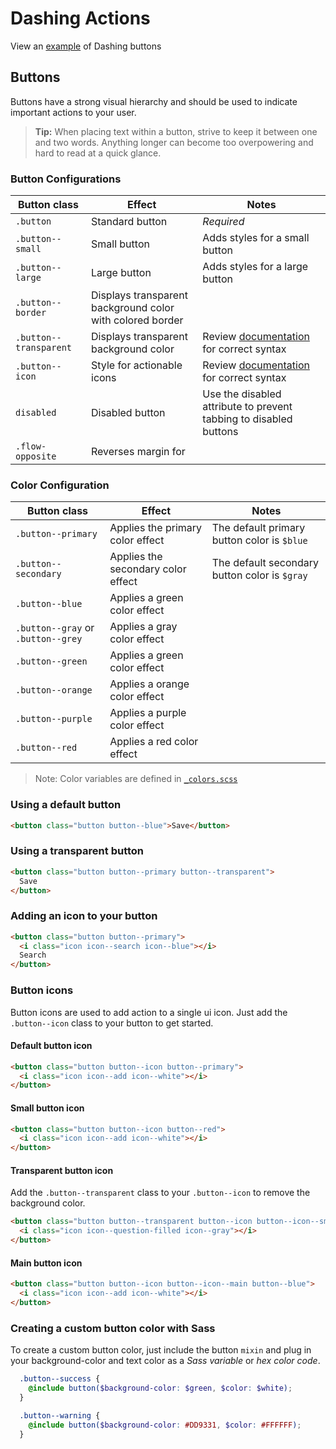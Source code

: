 # Dashing Actions
View an [example](http://dashframework.github.io/dashing/sass/modules/actions/example.html) of Dashing buttons

## Buttons
Buttons have a strong visual hierarchy and should be used to indicate important actions to your user.

> **Tip:** When placing text within a button, strive to keep it between one and two words. Anything longer can become too overpowering and hard to read at a quick glance.

### Button Configurations
| Button class               | Effect               | Notes               |
|----------------------------|----------------------|---------------------|
| `.button` | Standard button | *Required* |
| `.button--small` | Small button | Adds styles for a small button |
| `.button--large` | Large button | Adds styles for a large button |
| `.button--border` | Displays transparent background color with colored border | |
| `.button--transparent` | Displays transparent background color | Review [documentation](https://github.com/dashframework/dashing/tree/develop/sass/modules/actions#using-a-transparent-button) for correct syntax |
| `.button--icon` | Style for actionable icons | Review [documentation](https://github.com/dashframework/dashing/tree/develop/sass/modules/actions#adding-an-icon-to-your-button) for correct syntax |
| `disabled` | Disabled button | Use the disabled attribute to prevent tabbing to disabled buttons |
| `.flow-opposite` | Reverses margin for  ||

### Color Configuration
| Button class               | Effect               | Notes               |
|----------------------------|----------------------|---------------------|
| `.button--primary` | Applies the primary color effect | The default primary button color is `$blue` |
| `.button--secondary` | Applies the secondary color effect | The default secondary button color is `$gray` |
| `.button--blue` | Applies a green color effect | |
| `.button--gray` or `.button--grey`| Applies a gray color effect | |
| `.button--green` | Applies a green color effect | |
| `.button--orange` | Applies a orange color effect | |
| `.button--purple` | Applies a purple color effect | |
| `.button--red` | Applies a red color effect | |

> Note: Color variables are defined in [`_colors.scss`](../../base/colors)

### Using a default button

```html
<button class="button button--blue">Save</button>
```

### Using a transparent button

```html
<button class="button button--primary button--transparent">
  Save
</button>
```

### Adding an icon to your button

```html
<button class="button button--primary">
  <i class="icon icon--search icon--blue"></i>
  Search
</button>
```

### Button icons

Button icons are used to add action to a single ui icon. Just add the `.button--icon` class to your button to get started.

#### Default button icon

```html
<button class="button button--icon button--primary">
  <i class="icon icon--add icon--white"></i>
</button>
```

#### Small button icon

```html
<button class="button button--icon button--red">
  <i class="icon icon--add icon--white"></i>
</button>
```

#### Transparent button icon

Add the `.button--transparent` class to your `.button--icon` to remove the background color.

```html
<button class="button button--transparent button--icon button--icon--small">
  <i class="icon icon--question-filled icon--gray"></i>
</button>
```

#### Main button icon

```html
<button class="button button--icon button--icon--main button--blue">
  <i class="icon icon--add icon--white"></i>
</button>
```

### Creating a custom button color with Sass
To create a custom button color, just include the button `mixin` and plug in your background-color and text color as a *Sass variable* or *hex color code*.

```scss
  .button--success {
    @include button($background-color: $green, $color: $white);
  }

  .button--warning {
    @include button($background-color: #DD9331, $color: #FFFFFF);
  }
```
